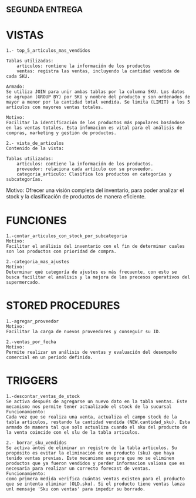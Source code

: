 ## SEGUNDA ENTREGA

# VISTAS
    1.- top_5_articulos_mas_vendidos

    Tablas utilizadas:
        articulos: rontiene la información de los productos
        ventas: registra las ventas, incluyendo la cantidad vendida de cada SKU.

    Armado:
    Se utiliza JOIN para unir ambas tablas por la columna SKU. Los datos se agrupan (GROUP BY) por SKU y nombre del producto y son ordenados de mayor a menor por la cantidad total vendida. Se limita (LIMIT) a los 5 artículos con mayores ventas totales.

    Motivo:
    Facilitar la identificación de los productos más populares basándose en las ventas totales. Esta infomacion es vital para el análisis de compras, marketing y gestión de productos.

    2.- vista_de_articulos
    Contenido de la vista:

    Tablas utilizadas:
        articulos: contiene la información de los productos.
        proveedor: relaciona cada artículo con su proveedor.
        categoria_articulo: Clasifica los productos en categorías y subcategorías.

   Motivo:
    Ofrecer una visión completa del inventario, para poder analizar el stock y la clasificación de productos de manera eficiente.

# FUNCIONES
    1.-contar_articulos_con_stock_por_subcategoria
    Motivo:
    Facilitar el análisis del inventario con el fin de determinar cuales son los productos con prioridad de compra.

    2.-categoria_mas_ajustes
    Motivo:
    Determinar qué categoría de ajustes es más frecuente, con esto se busca facilitar el analisis y la mejora de los precesos operativos del supermercado.

# STORED PROCEDURES
    1.-agregar_proveedor
    Motivo:
    Facilitar la carga de nuevos proveedores y conseguir su ID.

    2.-ventas_por_fecha
    Motivo:
    Permite realizar un análisis de ventas y evaluación del desempeño comercial en un período definido.


# TRIGGERS
    1.-descontar_ventas_de_stock
    Se activa después de agregarse un nuevo dato en la tabla ventas. Este mecanismo nos permite tener actualizado el stock de la sucursal
    Funcionamiento:
    Cada vez que se realiza una venta, actualiza el campo stock de la tabla articulos, restando la cantidad vendida (NEW.cantidad_sku). Esta armado de manera tal que solo actualiza cuando el sku del producto de la venta coincide con el slu de la tabla articulos.

    2.- borrar_sku_vendidos
    Se activa antes de eliminar un registro de la tabla articulos. Su propósito es evitar la eliminación de un producto (sku) que haya tenido ventas previas. Este mecanismo asegura que no se eliminen productos que ya fueron vendidos y perder informacion valiosa que es necesaria para realizar un correcto forecast de ventas.
    Funcionamiento:
    como primera medida verifica cuántas ventas existen para el producto que se intenta eliminar (OLD.sku). Si el producto tiene ventas lanza unl mensaje 'Sku con ventas' para impedir su borrado.

